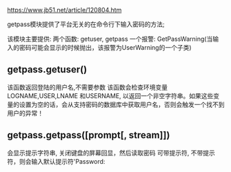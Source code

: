 https://www.jb51.net/article/120804.htm

getpass模块提供了平台无关的在命令行下输入密码的方法;

该模块主要提供:
两个函数: getuser, getpass
一个报警: GetPassWarning(当输入的密码可能会显示的时候抛出，该报警为UserWarning的一个子类)

## getpass.getuser() 
该函数返回登陆的用户名,不需要参数
该函数会检查环境变量LOGNAME,USER,LNAME 和USERNAME, 以返回一个非空字符串。如果这些变量的设置为空的话，会从支持密码的数据库中获取用户名，否则会触发一个找不到用户的异常！

## getpass.getpass([prompt[, stream]])
会显示提示字符串, 关闭键盘的屏幕回显，然后读取密码
可带提示符, 不带提示符，则会输入默认提示符'Password: 
